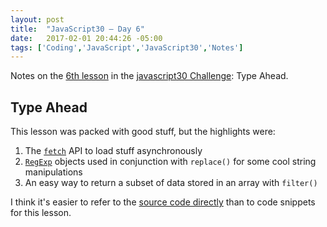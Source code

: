 ```yaml
---
layout: post
title:  "JavaScript30 – Day 6"
date:   2017-02-01 20:44:26 -05:00
tags: ['Coding','JavaScript','JavaScript30','Notes']
---
```


Notes on the [6th lesson][git] in the [javascript30 Challenge][js30]: Type Ahead.

## Type Ahead

This lesson was packed with good stuff, but the highlights were:

1. The [`fetch`][fetch] API to load stuff asynchronously
2. [`RegExp`][regexp] objects used in conjunction with `replace()` for some cool string manipulations
3. An easy way to return a subset of data stored in an array with `filter()`

I think it's easier to refer to the [source code directly][git] than to code snippets for this lesson.

[js30]:https://javascript30.com
[git]:https://github.com/memoblue/JavaScript30/blob/master/06%20-type-ahead/index.html
[fetch]:https://developer.mozilla.org/en-US/docs/Web/API/Fetch_API/Using_Fetch
[regexp]:https://developer.mozilla.org/en-US/docs/Web/JavaScript/Reference/Global_Objects/RegExp
